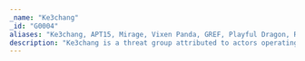 ```yaml
---
_name: "Ke3chang"
_id: "G0004"
aliases: "Ke3chang, APT15, Mirage, Vixen Panda, GREF, Playful Dragon, RoyalAPT"
description: "Ke3chang is a threat group attributed to actors operating out of China. Ke3chang has targeted several industries, including oil, government, military, and more.   "
---
```

